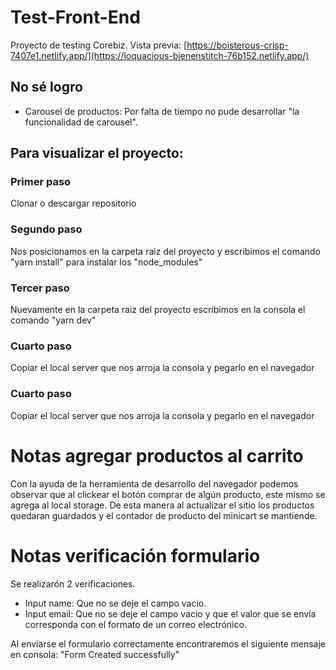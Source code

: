 # Test-Front-End

Proyecto de testing Corebiz. Vista previa: [https://boisterous-crisp-7407e1.netlify.app/](https://loquacious-bienenstitch-76b152.netlify.app/)



## No sé logro

- Carousel de productos: Por falta de tiempo no pude desarrollar "la funcionalidad de carousel".


## Para visualizar el proyecto:

### Primer paso
Clonar o descargar repositorio


### Segundo paso
Nos posicionamos en la carpeta raiz del proyecto y escribimos el comando "yarn install" para instalar los "node_modules"


### Tercer paso
Nuevamente en la carpeta raiz del proyecto escribimos en la consola el comando "yarn dev"


### Cuarto paso
Copiar el local server que nos arroja la consola y pegarlo en el navegador


### Cuarto paso
Copiar el local server que nos arroja la consola y pegarlo en el navegador


# Notas agregar productos al carrito

Con la ayuda de la herramienta de desarrollo del navegador podemos observar que al clickear el botón comprar de algún producto, este mismo se agrega al local storage.
De esta manera al actualizar el sitio los productos quedaran guardados y el contador de producto del minicart se mantiende.


# Notas verificación formulario

Se realizarón 2 verificaciones.

- Input name: Que no se deje el campo vacio.
- Input email: Que no se deje el campo vacio y que el valor que se envía corresponda con el formato de un correo electrónico.

Al enviarse el formulario correctamente encontraremos el siguiente mensaje en consola: "Form Created successfully"

